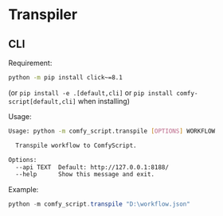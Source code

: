 # Transpiler
## CLI
Requirement:
```sh
python -m pip install click~=8.1
```
(or `pip install -e .[default,cli]` or `pip install comfy-script[default,cli]` when installing)

Usage:
```sh
Usage: python -m comfy_script.transpile [OPTIONS] WORKFLOW

  Transpile workflow to ComfyScript.

Options:
  --api TEXT  Default: http://127.0.0.1:8188/
  --help      Show this message and exit.
```

Example:
```powershell
python -m comfy_script.transpile "D:\workflow.json"
```
